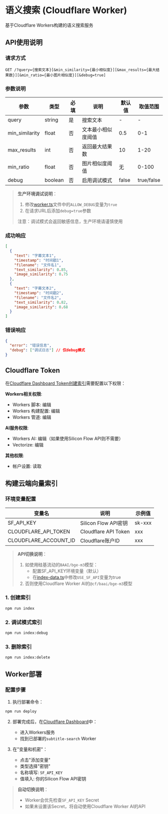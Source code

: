 # 语义搜索 (Cloudflare Worker)

基于Cloudflare Workers构建的语义搜索服务

## API使用说明

### 请求方式
```http
GET /?query={搜索文本}[&min_similarity={最小相似度}][&max_results={最大结果数}][&min_ratio={最小图片相似度}][&debug=true]
```

### 参数说明

| 参数 | 类型 | 必填 | 说明 | 默认值 | 取值范围 |
|------|------|------|------|------|------|
| query | string | 是 | 搜索文本 | - | - |
| min_similarity | float | 否 | 文本最小相似度阈值 | 0.5 | 0-1 |
| max_results | int | 否 | 返回最大结果数 | 10 | 1-20 |
| min_ratio | float | 否 | 图片相似度阈值 | 无 | 0-100 |
| debug | boolean | 否 | 启用调试模式 | false | true/false |

> **生产环境调试说明**：
> 1. 修改[worker.ts](./worker.ts)文件中的`ALLOW_DEBUG`变量为`true`
> 2. 在请求URL后添加`debug=true`参数
> 
> 注意：调试模式会返回敏感信息，生产环境请谨慎使用

### 成功响应
```json
[
  {
    "text": "字幕文本1",
    "timestamp": "时间戳1",
    "filename": "文件名1", 
    "text_similarity": 0.85,
    "image_similarity": 0.75
  },
  {
    "text": "字幕文本2",
    "timestamp": "时间戳2",
    "filename": "文件名2",
    "text_similarity": 0.82,
    "image_similarity": 0.68
  }
]
```

### 错误响应
```json
{
  "error": "错误信息",
  "debug": ["调试日志"] // 仅debug模式
}
```

## Cloudflare Token

在[Cloudflare Dashboard Token创建索引](https://dash.cloudflare.com/profile/api-tokens)需要配置以下权限：

**Workers相关权限**:
- Workers 脚本: 编辑
- Workers 构建配置: 编辑 
- Workers 管道: 编辑

**AI服务权限**:
- Workers AI: 编辑（如果使用Silicon Flow API则不需要）
- Vectorize: 编辑

**其他权限**:
- 帐户设置: 读取

## 构建云端向量索引

### 环境变量配置

| 变量名 | 说明 | 示例值 |
|------|------|------|
| SF_API_KEY | Silicon Flow API密钥 | sk-xxx |
| CLOUDFLARE_API_TOKEN | Cloudflare API Token | xxx |
| CLOUDFLARE_ACCOUNT_ID | Cloudflare账户ID | xxx |

> **API切换说明**：
> 1. 如使用硅基流动的`BAAI/bge-m3`模型：
>    - 配置SF_API_KEY环境变量（默认）
>    - 在[index-data.ts](./tools/index-data.ts#L18)中修改`USE_SF_API`变量为true
> 2. 否则使用Cloudflare Worker AI的`@cf/baai/bge-m3`模型

### 1. 创建索引
```bash
npm run index
```

### 2. 调试模式索引
```bash
npm run index:debug
```

### 3. 删除索引
```bash
npm run index:delete
```

## Worker部署

### 配置步骤

1. 执行部署命令：
```bash
npm run deploy
```

2. 部署完成后，在[Cloudflare Dashboard](https://dash.cloudflare.com/)中：
   - 进入Workers服务
   - 找到已部署的`subtitle-search` Worker

3. 在"变量和机密"：
   - 点击"添加变量"
   - 类型选择"密钥"
   - 名称填写: `SF_API_KEY` 
   - 值填入: 你的Silicon Flow API密钥

> **自动切换说明**：
> - Worker会优先检查`SF_API_KEY` Secret
> - 如果未设置该Secret，将自动使用Cloudflare Worker AI的API
